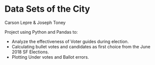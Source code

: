 # Data Sets of the City
 Carson Lepre & Joseph Toney
 
 Project using Python and Pandas to:
 - Analyze the effectiveness of Voter guides during election. 
 - Calculating bullet votes and candidates as first choice from the June 2018 SF Elections.
 - Plotting Under votes and Ballot errors.
